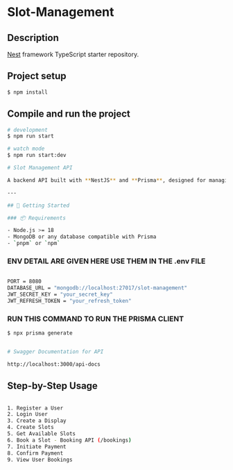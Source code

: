 # Slot-Management

## Description

[Nest](https://github.com/nestjs/nest) framework TypeScript starter repository.

## Project setup

```bash
$ npm install
```

## Compile and run the project

```bash
# development
$ npm run start

# watch mode
$ npm run start:dev

# Slot Management API

A backend API built with **NestJS** and **Prisma**, designed for managing users, slots, displays, bookings, and payments.

---

## 🚀 Getting Started

### 📦 Requirements

- Node.js >= 18
- MongoDB or any database compatible with Prisma
- `pnpm` or `npm`

```

### ENV DETAIL ARE GIVEN HERE USE THEM IN THE .env FILE

```bash

PORT = 8080
DATABASE_URL = "mongodb://localhost:27017/slot-management"
JWT_SECRET_KEY = "your_secret_key"
JWT_REFRESH_TOKEN = "your_refresh_token"

```

### RUN THIS COMMAND TO RUN THE PRISMA CLIENT

```bash
$ npx prisma generate


# Swagger Documentation for API

http://localhost:3000/api-docs

```

## Step-by-Step Usage

```bash

1. Register a User
2. Login User
3. Create a Display
4. Create Slots
5. Get Available Slots
6. Book a Slot - Booking API (/bookings)
7. Initiate Payment
8. Confirm Payment
9. View User Bookings

```
